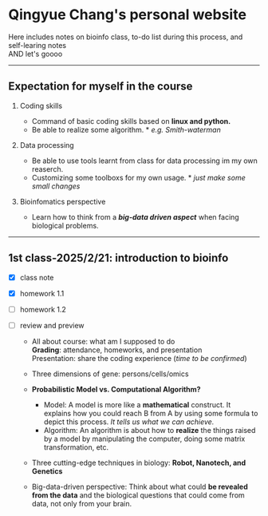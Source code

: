 # Qingyue Chang's personal website
Here includes notes on bioinfo class, to-do list during this process, and self-learing notes  
AND let's goooo  

---
## Expectation for myself in the course
  
  1. Coding skills  
     - Command of basic coding skills based on **linux and python.**  
     - Be able to realize some algorithm. \* *e.g. Smith-waterman*
    
  2. Data processing   
     - Be able to use tools learnt from class for data processing im my own reaserch.   
     - Customizing some toolboxs for my own usage. \* *just make some small changes*
       
  3. Bioinfomatics perspective   
     - Learn how to think from a ***big-data driven aspect*** when facing biological problems.



---
## 1st class-2025/2/21: introduction to bioinfo 
- [x] class note
- [x] homework 1.1
- [ ] homework 1.2
- [ ] review and preview

  
  - All about course: what am I supposed to do  
    **Grading**: attendance, homeworks, and presentation  
    Presentation: share the coding experience (*time to be confirmed*)  


  - Three dimensions of gene: persons/cells/omics  
  - **Probabilistic Model vs. Computational Algorithm?**  
      - Model: A model is more like a **mathematical** construct. It explains how you could reach B from A by using some formula to depict this process. *It tells us what we can achieve.*  
      - Algorithm: An algorithm is about how to **realize** the things raised by a model by manipulating the computer, doing some matrix transformation, etc.  
  - Three cutting-edge techniques in biology: **Robot, Nanotech, and Genetics**  
  - Big-data-driven perspective: Think about what could **be revealed from the data** and the biological questions that could come from data, not only from your brain.


